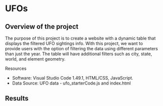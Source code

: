 # UFOs

## Overview of the project

The purpose of this project is to create a website with a dynamic table that displays the filtered UFO sightings info. With this project, we want to provide users with the option of filtering the data using different parameters than just the year. The table will have additional filters such as city, state, world, and element geometry.

Resources
- Software: Visual Studio Code 1.49.1, HTML/CSS, JavaScript. 
- Data Source: UFO data -  ufo_starterCode.js and index.html

## Results

